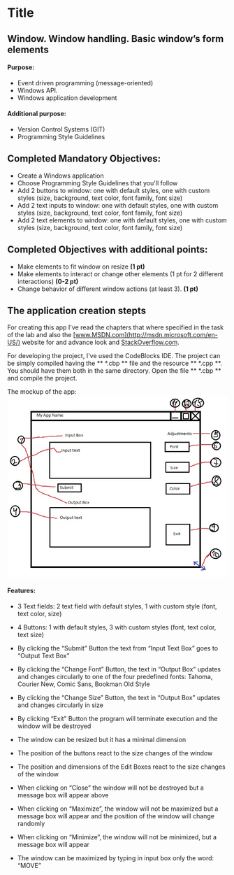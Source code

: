 Title
=========

Window. Window handling. Basic window’s form elements
------------------------------------------------------

#### Purpose: ####

* Event driven programming (message-oriented)
* Windows API. 
* Windows application development

#### Additional purpose: 

* Version Control Systems (GIT)
* Programming Style Guidelines

## Completed Mandatory Objectives:

* Create a Windows application
* Choose Programming Style Guidelines that you'll follow
* Add 2 buttons to window: one with default styles, one with custom styles (size, background, text color, font family, font size)
* Add 2 text inputs to window: one with default styles, one with custom styles (size, background, text color, font family, font size)
* Add 2 text elements to window: one with default styles, one with custom styles (size, background, text color, font family, font size)

## Completed Objectives with additional points:

* Make elements to fit window on resize **(1 pt)**
* Make elements to interact or change other elements (1 pt for 2 different interactions) **(0-2 pt)**
* Change behavior of different window actions (at least 3). **(1 pt)**

## The application creation stepts

For creating this app I've read the chapters that where specified in the task of the lab and also the [www.MSDN.com](http://msdn.microsoft.com/en-US/) website for and advance look and [StackOverflow.com](http://stackoverflow.com/). 

For developing the project, I've used the CodeBlocks IDE. The project can be simply compiled having the ** *.cbp ** file and the resource ** *.cpp **. You should have them both in the same directory. Open the file ** *.cbp ** and compile the project. 

The mockup of the app:
![Mockup](images/drawing.jpg)

#### Features: ####

*	3 Text fields: 2 text field with default styles, 1 with custom style (font, text color, size)

*	4 Buttons: 1 with default styles, 3 with custom styles (font, text color, text size)

*	By clicking the “Submit” Button the text from “Input Text Box” goes to “Output Text Box”

*	By clicking the “Change Font” Button, the text in “Output Box” updates and changes circularly to one of the four predefined fonts: Tahoma, Courier New, Comic Sans, Bookman Old Style

*	By clicking the “Change Size” Button, the text in “Output Box” updates and changes circularly in size

*	By clicking “Exit” Button the program will terminate execution and the window will be destroyed

*	The window can be resized but it has a minimal dimension

*	The position of the buttons react to the size changes of the window

*	The position and dimensions of the Edit Boxes react to the size changes of the window

*	When clicking on “Close” the window will not be destroyed but a message box will appear above

*	When clicking on “Maximize”, the window will not be maximized but a message box will appear and the position of the window will change randomly

*	When clicking on “Minimize”, the window will not be minimized, but a message box will appear

*	The window can be maximized by typing in input box only the word: “MOVE”
